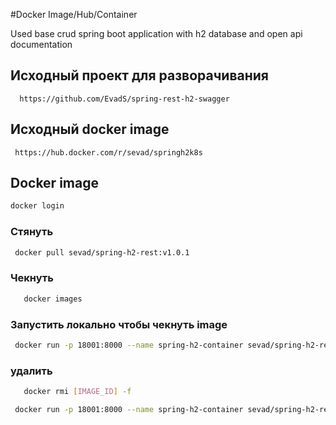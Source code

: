 #Docker Image/Hub/Container

Used base crud spring boot application with h2 database and open api documentation

## Исходный проект для разворачивания 
```https 
  https://github.com/EvadS/spring-rest-h2-swagger
```

## Исходный docker image 
```http
 https://hub.docker.com/r/sevad/springh2k8s
```

## Docker image 

```bash
docker login 
```

### Стянуть
``` bash
 docker pull sevad/spring-h2-rest:v1.0.1
```
### Чекнуть 
```bash
   docker images 
```

### Запустить локально чтобы чекнуть image
```bash 
 docker run -p 18001:8000 --name spring-h2-container sevad/spring-h2-rest:v1.0.1
```

### удалить 
```bash
   docker rmi [IMAGE_ID] -f
```



```bash 
 docker run -p 18001:8000 --name spring-h2-container sevad/spring-h2-rest:v1.0.1 up -d 
```






